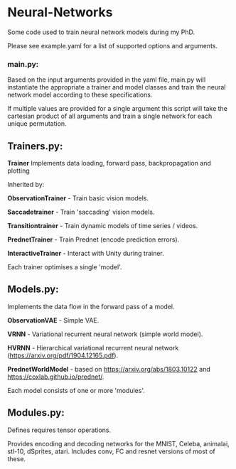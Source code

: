 # Neural-Networks
Some code used to train neural network models during my PhD.

Please see example.yaml for a list of supported options and arguments.

### main.py:

Based on the input arguments provided in the yaml file, main.py will instantiate the appropriate a trainer and model classes and train the neural network model according to these specifications. 

If multiple values are provided for a single argument this script will take the cartesian product of all 
arguments and train a single network for each unique permutation.

## Trainers.py:

**Trainer** Implements data loading, forward pass, backpropagation and plotting

Inherited by:

**ObservationTrainer** - Train basic vision models.

**Saccadetrainer** - Train 'saccading' vision models.

**Transitiontrainer** - Train dynamic models of time series / videos.

**PrednetTrainer** - Train Prednet (encode prediction errors).

**InteractiveTrainer** - Interact with Unity during trainer.

Each trainer optimises a single 'model'.

## Models.py:

Implements the data flow in the forward pass of a model. 

**ObservationVAE** - Simple VAE.

**VRNN** - Variational recurrent neural network (simple world model).

**HVRNN** - Hierarchical variational recurrent neural network (https://arxiv.org/pdf/1904.12165.pdf).

**PrednetWorldModel** - based on https://arxiv.org/abs/1803.10122 and https://coxlab.github.io/prednet/.

Each model consists of one or more 'modules'.

## Modules.py:

Defines requires tensor operations. 

Provides encoding and decoding networks for the MNIST, Celeba, animalai, stl-10, dSprites, atari.
Includes conv, FC and resnet versions of most of these. 
